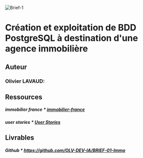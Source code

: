 ![Brief-1](Brief-1.jpg "Brief-1")

<h1>Création et exploitation de BDD PostgreSQL à destination d'une agence immobilière</h1>

<h2>Auteur</h2>
<h3>Olivier LAVAUD:</h3>

<h2>Ressources</h2>
<h5> immobilier france * <a href="https://www.kaggle.com/datasets/benoitfavier/immobilier-france/data">immobilier-france</a></h5>
<h5> user stories * <a href="https://docs.google.com/spreadsheets/d/110DFqhV0eNhR1mzBkRR5DD6Aey-lgXuTlf3VeSzWD58/edit?usp=sharing">User Stories</a></h5>


<h2>Livrables</h2>

<h5> Github * <a href="https://github.com/OLV-DEV-IA/BRIEF-01-Immo">https://github.com/OLV-DEV-IA/BRIEF-01-Immo</a></h5>
